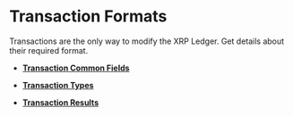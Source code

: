 # Transaction Formats

Transactions are the only way to modify the XRP Ledger. Get details about their required format.

* **[Transaction Common Fields](transaction-common-fields.html)**
<!--{# TODO: provide overview text of what this content is all about #}-->

* **[Transaction Types](transaction-types.html)**
<!--{# TODO: provide overview text of what this content is all about #}-->

* **[Transaction Results](transaction-results.html)**
<!--{# TODO: provide overview text of what this content is all about #}-->

<!--{# TODO: This page may need to catch overflow of any doc from https://developers.ripple.com/reference-transaction-format.html that hasn't been moved out to other docs, such as tutorials and more granular reference docs. If yes - need to adjust presentation of links to child pages above because they may look like anchor links to topics on the page and cause confusion. Ideally, we'd provide another page in this hierarchy that reflects the content in the overflow. #}-->
